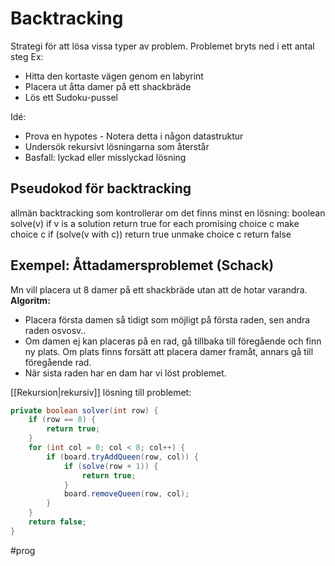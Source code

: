 # Backtracking
Strategi för att lösa vissa typer av problem. Problemet bryts ned i ett antal steg
Ex:
- Hitta den kortaste vägen genom en labyrint
- Placera ut åtta damer på ett shackbräde
- Lös ett Sudoku-pussel

Idé:
- Prova en hypotes
		- Notera detta i någon datastruktur
- Undersök rekursivt lösningarna som återstår
- Basfall: lyckad eller misslyckad lösning

## Pseudokod för backtracking
allmän backtracking som kontrollerar om det finns minst en lösning:
boolean solve(v)
	if v is a solution
		return true
	for each promising choice c
		make choice c
		if  (solve(v with c))
			return true
		unmake choice c
	return false

## Exempel: Åttadamersproblemet (Schack)
Mn vill placera ut 8 damer på ett shackbräde utan att de hotar varandra.
**Algoritm:**
- Placera första damen så tidigt som möjligt på första raden, sen andra raden osvosv..
- Om damen ej kan placeras på en rad, gå tillbaka till föregående och finn ny plats. Om plats finns forsätt att placera damer framåt, annars gå till föregående rad.
- När sista raden har en dam har vi löst problemet.

[[Rekursion|rekursiv]] lösning till problemet:
```java
private boolean solver(int row) {
	if (row == 8) {
		return true;
	}
	for (int col = 0; col < 8; col++) {
		if (board.tryAddQueen(row, col)) {
			if (solve(row + 1)) {
				return true;
			}
			board.removeQueen(row, col);
		}
	}
	return false;
}
```


#prog 